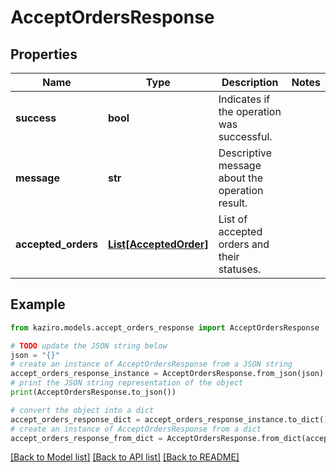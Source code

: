 # AcceptOrdersResponse


## Properties

Name | Type | Description | Notes
------------ | ------------- | ------------- | -------------
**success** | **bool** | Indicates if the operation was successful. | 
**message** | **str** | Descriptive message about the operation result. | 
**accepted_orders** | [**List[AcceptedOrder]**](AcceptedOrder.md) | List of accepted orders and their statuses. | 

## Example

```python
from kaziro.models.accept_orders_response import AcceptOrdersResponse

# TODO update the JSON string below
json = "{}"
# create an instance of AcceptOrdersResponse from a JSON string
accept_orders_response_instance = AcceptOrdersResponse.from_json(json)
# print the JSON string representation of the object
print(AcceptOrdersResponse.to_json())

# convert the object into a dict
accept_orders_response_dict = accept_orders_response_instance.to_dict()
# create an instance of AcceptOrdersResponse from a dict
accept_orders_response_from_dict = AcceptOrdersResponse.from_dict(accept_orders_response_dict)
```
[[Back to Model list]](../README.md#documentation-for-models) [[Back to API list]](../README.md#documentation-for-api-endpoints) [[Back to README]](../README.md)


